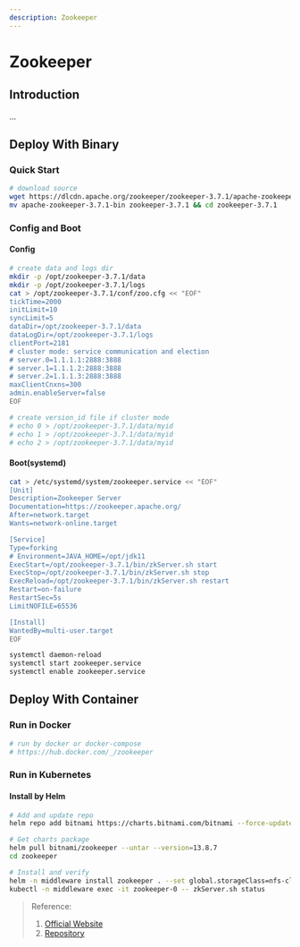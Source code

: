 ```yaml
---
description: Zookeeper
---
```


# Zookeeper

## Introduction

...

## Deploy With Binary

### Quick Start

```bash
# download source
wget https://dlcdn.apache.org/zookeeper/zookeeper-3.7.1/apache-zookeeper-3.7.1-bin.tar.gz
mv apache-zookeeper-3.7.1-bin zookeeper-3.7.1 && cd zookeeper-3.7.1
```

### Config and Boot

#### Config

```bash
# create data and logs dir
mkdir -p /opt/zookeeper-3.7.1/data
mkdir -p /opt/zookeeper-3.7.1/logs
cat > /opt/zookeeper-3.7.1/conf/zoo.cfg << "EOF"
tickTime=2000
initLimit=10
syncLimit=5
dataDir=/opt/zookeeper-3.7.1/data
dataLogDir=/opt/zookeeper-3.7.1/logs
clientPort=2181
# cluster mode: service communication and election
# server.0=1.1.1.1:2888:3888
# server.1=1.1.1.2:2888:3888
# server.2=1.1.1.3:2888:3888
maxClientCnxns=300
admin.enableServer=false
EOF

# create version_id file if cluster mode
# echo 0 > /opt/zookeeper-3.7.1/data/myid
# echo 1 > /opt/zookeeper-3.7.1/data/myid
# echo 2 > /opt/zookeeper-3.7.1/data/myid
```

#### Boot(systemd)

```bash
cat > /etc/systemd/system/zookeeper.service << "EOF"
[Unit]
Description=Zookeeper Server
Documentation=https://zookeeper.apache.org/
After=network.target
Wants=network-online.target

[Service]
Type=forking
# Environment=JAVA_HOME=/opt/jdk11
ExecStart=/opt/zookeeper-3.7.1/bin/zkServer.sh start
ExecStop=/opt/zookeeper-3.7.1/bin/zkServer.sh stop
ExecReload=/opt/zookeeper-3.7.1/bin/zkServer.sh restart
Restart=on-failure
RestartSec=5s
LimitNOFILE=65536

[Install]
WantedBy=multi-user.target
EOF

systemctl daemon-reload
systemctl start zookeeper.service
systemctl enable zookeeper.service
```

## Deploy With Container

### Run in Docker

```bash
# run by docker or docker-compose
# https://hub.docker.com/_/zookeeper
```

### Run in Kubernetes

#### Install by Helm

```bash
# Add and update repo
helm repo add bitnami https://charts.bitnami.com/bitnami --force-update

# Get charts package
helm pull bitnami/zookeeper --untar --version=13.8.7
cd zookeeper

# Install and verify
helm -n middleware install zookeeper . --set global.storageClass=nfs-client --set replicaCount=3 --create-namespace
kubectl -n middleware exec -it zookeeper-0 -- zkServer.sh status
```

> Reference:
>
> 1. [Official Website](https://zookeeper.apache.org/)
> 2. [Repository](https://github.com/apache/zookeeper)
